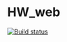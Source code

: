 # HW_web
[![Build status](https://ci.appveyor.com/api/projects/status/4rf26p9p44jros3x?svg=true)](https://ci.appveyor.com/project/TatiLarina/hw-web)
